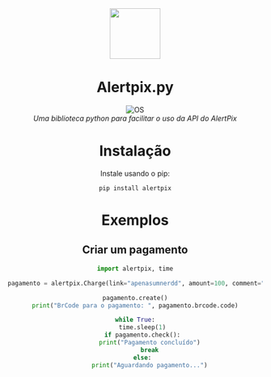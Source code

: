 <div align="center">
<img src="https://i.imgur.com/ir3vFwk.png" width=100px>
<br>
<h1>Alertpix.py</h1>

![OS](https://img.shields.io/badge/OS-linux%20%7C%20windows-blue??style=flat&logo=Linux&logoColor=b0c0c0&labelColor=363D44)
<br>
<i>Uma biblioteca python para facilitar o uso da API do AlertPix</i>
<br>

<h1>Instalação</h1>

Instale usando o pip:
```
pip install alertpix
```

<h1>Exemplos</h1>
<h2>Criar um pagamento </h2>


```python
import alertpix, time

pagamento = alertpix.Charge(link="apenasumnerdd", amount=100, comment="teste", username="fulano")

pagamento.create()
print("BrCode para o pagamento: ", pagamento.brcode.code)

while True:
    time.sleep(1)
    if pagamento.check():
        print("Pagamento concluído")
        break
    else:
        print("Aguardando pagamento...")
```
